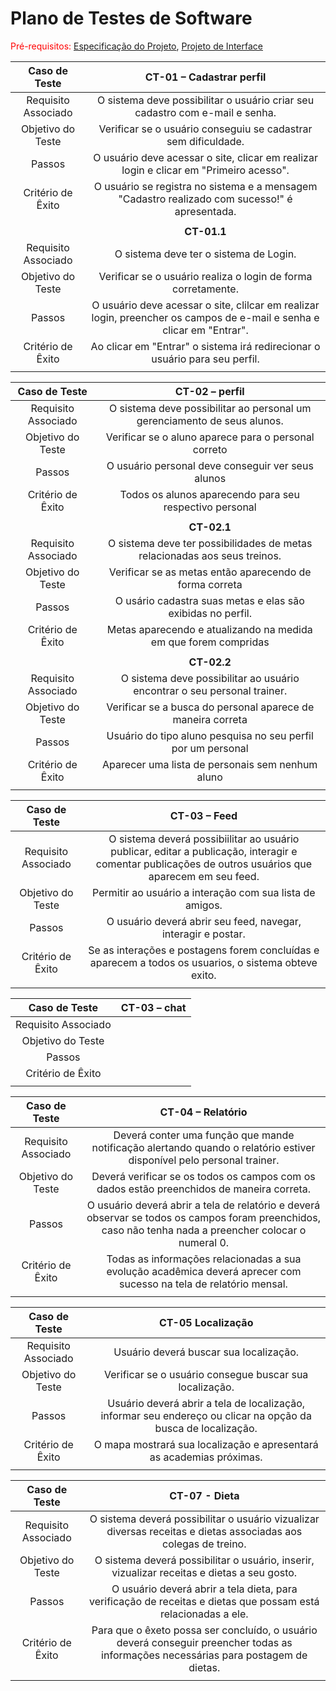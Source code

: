 # Plano de Testes de Software

<span style="color:red">Pré-requisitos: <a href="2-Especificação do Projeto.md"> Especificação do Projeto</a></span>, <a href="3-Projeto de Interface.md"> Projeto de Interface</a>

 
| **Caso de Teste** 	| **CT-01 – Cadastrar perfil** 	|
|:---:	|:---:	|
|	Requisito Associado 	| O sistema deve possibilitar o usuário criar seu cadastro com e-mail e senha. |
| Objetivo do Teste 	| Verificar se o usuário conseguiu se cadastrar sem dificuldade. |
| Passos 	| O usuário deve acessar o site, clicar em realizar login e clicar em "Primeiro acesso".  |
|Critério de Êxito | O usuário se registra no sistema e a mensagem "Cadastro realizado com sucesso!" é apresentada. |
|  	|  	|
|	|**CT-01.1**	|
|	Requisito Associado 	| O sistema deve ter o sistema de Login. 		 |
| Objetivo do Teste 	| Verificar se o usuário realiza o login de forma corretamente.|
| Passos 	| O usuário deve acessar o site, clilcar em realizar login, preencher os campos de e-mail e senha e clicar em "Entrar". |
|Critério de Êxito |  Ao clicar em "Entrar" o sistema irá redirecionar o usuário para seu perfil.|
|  	|  	|


| **Caso de Teste** 	| **CT-02 – perfil** 	|
|:---:	|:---:	|
|	Requisito Associado 	| O sistema deve possibilitar ao personal um gerenciamento de seus alunos.	 |
| Objetivo do Teste 	| Verificar se o aluno aparece para o personal correto |
| Passos 	| O usuário personal deve conseguir ver seus alunos |
|Critério de Êxito | Todos os alunos aparecendo para seu respectivo personal  |
|  	|  	|
|	|**CT-02.1**	|
|	Requisito Associado 	| O sistema deve ter possibilidades de metas relacionadas aos seus treinos.		 |
| Objetivo do Teste 	| Verificar se as metas então aparecendo de forma correta|
| Passos 	| O usário cadastra suas metas e elas são exibidas no perfil. |
|Critério de Êxito |  Metas aparecendo e atualizando na medida em que forem compridas|
|  	|  	|
|	|**CT-02.2**	|
|	Requisito Associado 	|O sistema deve possibilitar ao usuário encontrar o seu personal trainer.|
| Objetivo do Teste 	| Verificar se a busca do personal aparece de maneira correta |
| Passos 	| Usuário do tipo aluno pesquisa no seu perfil por um personal |
|Critério de Êxito |  Aparecer uma lista de personais sem nenhum aluno|
|  	|  	|

| **Caso de Teste** 	| **CT-03 – Feed** 	|
|:---:	|:---:	|
|	Requisito Associado 	| O sistema deverá possibiilitar ao usuário publicar, editar a publicação, interagir e comentar publicações de outros usuários que aparecem em seu feed.  |
| Objetivo do Teste 	| Permitir ao usuário a interação com sua lista de amigos. |
| Passos 	| O usuário deverá abrir seu feed, navegar, interagir e postar.  |
|Critério de Êxito | Se as interações e postagens forem concluídas e aparecem a todos os usuarios, o sistema obteve exito.  |
|  	|  	|


| **Caso de Teste** 	| **CT-03 – chat** 	|
|:---:	|:---:	|
|	Requisito Associado 	|  |
| Objetivo do Teste 	| |
| Passos 	|  |
|Critério de Êxito |  |
|  	|  	|
 

 | **Caso de Teste** 	| **CT-04 – Relatório** 	|
|:---:	|:---:	|
|	Requisito Associado 	| Deverá conter uma função que mande notificação alertando quando o relatório estiver disponível pelo personal trainer.  |
| Objetivo do Teste 	| Deverá verificar se os todos os campos com os dados estão preenchidos de maneira correta. |
| Passos 	| O usuário deverá abrir a tela de relatório e deverá observar se todos os campos foram preenchidos, caso não tenha nada a preencher colocar o numeral 0. |
|Critério de Êxito | Todas as informações relacionadas a sua evolução acadêmica deverá aprecer com sucesso na tela de relatório mensal. |
|  	|  	|


| **Caso de Teste** 	| **CT-05 Localização** 	|
|:---:	|:---:	|
|	Requisito Associado 	| Usuário deverá buscar sua localização. |
| Objetivo do Teste 	| Verificar se o usuário consegue buscar sua localização. |
| Passos 	| Usuário deverá abrir a tela de localização, informar seu endereço ou clicar na opção da busca de localização. |
|Critério de Êxito | O mapa mostrará sua localização e apresentará as academias próximas. |
|  	|  	|


| **Caso de Teste** 	| **CT-07 - Dieta** 	|
|:---:	|:---:	|
|	Requisito Associado 	| O sistema deverá possibilitar o usuário vizualizar diversas receitas e dietas associadas aos colegas de treino. |
| Objetivo do Teste 	| O sistema deverá possibilitar o usuário, inserir, vizualizar receitas e dietas a seu gosto.|
| Passos 	| O usuário deverá abrir a tela dieta, para verificação de receitas e dietas que possam está relacionadas a ele. |
|Critério de Êxito | Para que o êxeto possa ser concluído, o usuário deverá conseguir preencher todas as informações necessárias para postagem de dietas. |
|  	|  	|

